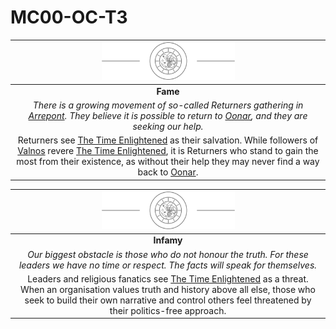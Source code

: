 # MC00-OC-T3

| <img src="../../images/card-icons/the-time-enlightened.png" height="60" /> |
|:---:|
| **Fame** |
| *There is a growing movement of so-called Returners gathering in [Arrepont](../../places/cities/arrepont.md). They believe it is possible to return to [Oonar](../../planes/oonar.md), and they are seeking our help.* |
| Returners see [The Time Enlightened](../../organisations/the-time-enlightened.md) as their salvation. While followers of [Valnos](../../gods/deities/valnos.md) revere [The Time Enlightened](../../organisations/the-time-enlightened.md), it is Returners who stand to gain the most from their existence, as without their help they may never find a way back to [Oonar](../../planes/oonar.md). |

| <img src="../../images/card-icons/the-time-enlightened.png" height="60" /> |
|:---:|
| **Infamy** |
| *Our biggest obstacle is those who do not honour the truth. For these leaders we have no time or respect. The facts will speak for themselves.* |
| Leaders and religious fanatics see [The Time Enlightened](../../organisations/the-time-enlightened.md) as a threat. When an organisation values truth and history above all else, those who seek to build their own narrative and control others feel threatened by their politics-free approach. |
